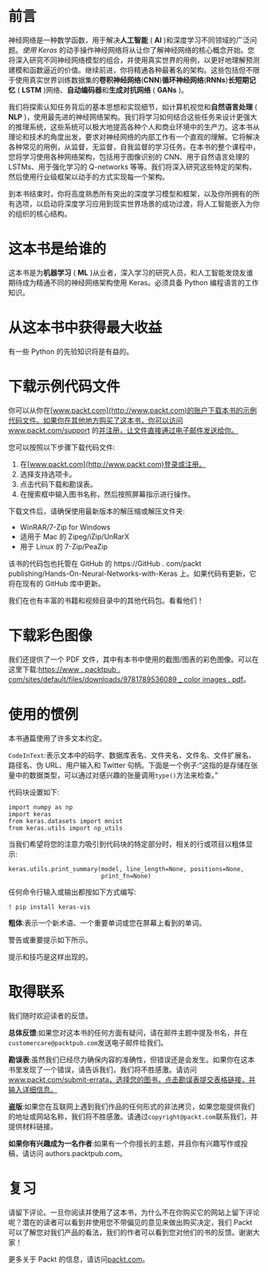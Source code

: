 <link href="Styles/Style00.css" rel="stylesheet" type="text/css"> <link href="Styles/Style01.css" rel="stylesheet" type="text/css"> <link href="Styles/Style02.css" rel="stylesheet" type="text/css"> <link href="Styles/Style03.css" rel="stylesheet" type="text/css">     

# 前言

神经网络是一种数学函数，用于解决**人工智能** ( **AI** )和深度学习不同领域的广泛问题。*使用 Keras* 的动手操作神经网络将从让你了解神经网络的核心概念开始。您将深入研究不同神经网络模型的组合，并使用真实世界的用例，以更好地理解预测建模和函数逼近的价值。继续前进，你将精通各种最著名的架构。这些包括但不限于使用真实世界训练数据集的**卷积神经网络**(**CNN**)**循环神经网络**(**RNNs**)**长短期记忆** ( **LSTM** )网络、**自动编码器**和**生成对抗网络** ( **GANs** )。

我们将探索认知任务背后的基本思想和实现细节，如计算机视觉和**自然语言处理** ( **NLP** )，使用最先进的神经网络架构。我们将学习如何结合这些任务来设计更强大的推理系统，这些系统可以极大地提高各种个人和商业环境中的生产力。这本书从理论和技术的角度出发，要求对神经网络的内部工作有一个直观的理解。它将解决各种常见的用例，从监督，无监督，自我监督的学习任务。在本书的整个课程中，您将学习使用各种网络架构，包括用于图像识别的 CNN、用于自然语言处理的 LSTMs、用于强化学习的 Q-networks 等等。我们将深入研究这些特定的架构，然后使用行业级框架以动手的方式实现每一个架构。

到本书结束时，你将高度熟悉所有突出的深度学习模型和框架，以及你所拥有的所有选项，以启动将深度学习应用到现实世界场景的成功过渡，将人工智能嵌入为你的组织的核心结构。

<link href="Styles/Style00.css" rel="stylesheet" type="text/css"> <link href="Styles/Style01.css" rel="stylesheet" type="text/css"> <link href="Styles/Style02.css" rel="stylesheet" type="text/css"> <link href="Styles/Style03.css" rel="stylesheet" type="text/css">     

# 这本书是给谁的

这本书是为**机器学习** ( **ML** )从业者，深入学习的研究人员，和人工智能发烧友谁期待成为精通不同的神经网络架构使用 Keras。必须具备 Python 编程语言的工作知识。

<link href="Styles/Style00.css" rel="stylesheet" type="text/css"> <link href="Styles/Style01.css" rel="stylesheet" type="text/css"> <link href="Styles/Style02.css" rel="stylesheet" type="text/css"> <link href="Styles/Style03.css" rel="stylesheet" type="text/css">     

# 从这本书中获得最大收益

有一些 Python 的先验知识将是有益的。

<link href="Styles/Style00.css" rel="stylesheet" type="text/css"> <link href="Styles/Style01.css" rel="stylesheet" type="text/css"> <link href="Styles/Style02.css" rel="stylesheet" type="text/css"> <link href="Styles/Style03.css" rel="stylesheet" type="text/css">     

# 下载示例代码文件

你可以从你在[www.packt.com](http://www.packt.com)的账户下载本书的示例代码文件。如果你在其他地方购买了这本书，你可以访问 www.packt.com/support 的[并注册，让文件直接通过电子邮件发送给你。](http://www.packt.com/support)

您可以按照以下步骤下载代码文件:

1.  在[www.packt.com](http://www.packt.com)登录或注册。
2.  选择支持选项卡。
3.  点击代码下载和勘误表。
4.  在搜索框中输入图书名称，然后按照屏幕指示进行操作。

下载文件后，请确保使用最新版本的解压缩或解压文件夹:

*   WinRAR/7-Zip for Windows
*   适用于 Mac 的 Zipeg/iZip/UnRarX
*   用于 Linux 的 7-Zip/PeaZip

该书的代码包也托管在 GitHub 的 https://GitHub . com/packt publishing/Hands-On-Neural-Networks-with-Keras 上。如果代码有更新，它将在现有的 GitHub 库中更新。

我们在也有丰富的书籍和视频目录中的其他代码包。看看他们！

<link href="Styles/Style00.css" rel="stylesheet" type="text/css"> <link href="Styles/Style01.css" rel="stylesheet" type="text/css"> <link href="Styles/Style02.css" rel="stylesheet" type="text/css"> <link href="Styles/Style03.css" rel="stylesheet" type="text/css">     

# 下载彩色图像

我们还提供了一个 PDF 文件，其中有本书中使用的截图/图表的彩色图像。可以在这里下载:[https://www . packtpub . com/sites/default/files/downloads/9781789536089 _ color images . pdf](_ColorImages.pdf)。

<link href="Styles/Style00.css" rel="stylesheet" type="text/css"> <link href="Styles/Style01.css" rel="stylesheet" type="text/css"> <link href="Styles/Style02.css" rel="stylesheet" type="text/css"> <link href="Styles/Style03.css" rel="stylesheet" type="text/css">     

# 使用的惯例

本书通篇使用了许多文本约定。

`CodeInText`:表示文本中的码字、数据库表名、文件夹名、文件名、文件扩展名、路径名、伪 URL、用户输入和 Twitter 句柄。下面是一个例子:“这指的是存储在张量中的数据类型，可以通过对感兴趣的张量调用`type()`方法来检查。”

代码块设置如下:

```
import numpy as np
import keras
from keras.datasets import mnist
from keras.utils import np_utils
```

当我们希望将您的注意力吸引到代码块的特定部分时，相关的行或项目以粗体显示:

```
keras.utils.print_summary(model, line_length=None, positions=None,    
                          print_fn=None)
```

任何命令行输入或输出都按如下方式编写:

```
! pip install keras-vis
```

**粗体**:表示一个新术语、一个重要单词或您在屏幕上看到的单词。

警告或重要提示如下所示。

提示和技巧是这样出现的。

<link href="Styles/Style00.css" rel="stylesheet" type="text/css"> <link href="Styles/Style01.css" rel="stylesheet" type="text/css"> <link href="Styles/Style02.css" rel="stylesheet" type="text/css"> <link href="Styles/Style03.css" rel="stylesheet" type="text/css">     

# 取得联系

我们随时欢迎读者的反馈。

**总体反馈**:如果您对这本书的任何方面有疑问，请在邮件主题中提及书名，并在`customercare@packtpub.com`发送电子邮件给我们。

**勘误表**:虽然我们已经尽力确保内容的准确性，但错误还是会发生。如果你在这本书里发现了一个错误，请告诉我们，我们将不胜感激。请访问 www.packt.com/submit-errata，选择您的图书，点击勘误表提交表格链接，并输入详细信息。

**盗版**:如果您在互联网上遇到我们作品的任何形式的非法拷贝，如果您能提供我们的地址或网站名称，我们将不胜感激。请通过`copyright@packt.com`联系我们，并提供材料链接。

**如果你有兴趣成为一名作者**:如果有一个你擅长的主题，并且你有兴趣写作或投稿，请访问 authors.packtpub.com。

<link href="Styles/Style00.css" rel="stylesheet" type="text/css"> <link href="Styles/Style01.css" rel="stylesheet" type="text/css"> <link href="Styles/Style02.css" rel="stylesheet" type="text/css"> <link href="Styles/Style03.css" rel="stylesheet" type="text/css">     

# 复习

请留下评论。一旦你阅读并使用了这本书，为什么不在你购买它的网站上留下评论呢？潜在的读者可以看到并使用您不带偏见的意见来做出购买决定，我们 Packt 可以了解您对我们产品的看法，我们的作者可以看到您对他们的书的反馈。谢谢大家！

更多关于 Packt 的信息，请访问[packt.com](http://www.packt.com/)。